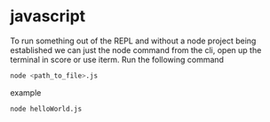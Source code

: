 # javascript

To run something out of the REPL and without a node project being established we can just the node command from the cli, open up the terminal in score or use iterm. Run the following command

```bash
node <path_to_file>.js
```

example

```bash
node helloWorld.js
```
